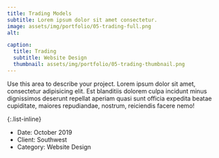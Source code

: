 ```yaml
---
title: Trading Models
subtitle: Lorem ipsum dolor sit amet consectetur.
image: assets/img/portfolio/05-trading-full.png
alt: 

caption:
  title: Trading
  subtitle: Website Design
  thumbnail: assets/img/portfolio/05-trading-thumbnail.png
---
```

Use this area to describe your project. Lorem ipsum dolor sit amet, consectetur adipisicing elit. Est blanditiis dolorem culpa incidunt minus dignissimos deserunt repellat aperiam quasi sunt officia expedita beatae cupiditate, maiores repudiandae, nostrum, reiciendis facere nemo!

{:.list-inline}
- Date: October 2019
- Client: Southwest
- Category: Website Design


